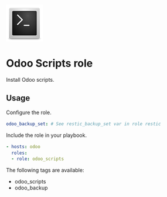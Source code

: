 <img src="/logos/odoo_scripts.png" alt="odoo_scripts logo" width="100" height="100">

# Odoo Scripts role

Install Odoo scripts.

## Usage

Configure the role.

```yml
odoo_backup_set: # See restic_backup_set var in role restic
```

Include the role in your playbook.

```yml
- hosts: odoo
  roles:
  - role: odoo_scripts
```

The following tags are available:

* odoo_scripts
* odoo_backup
